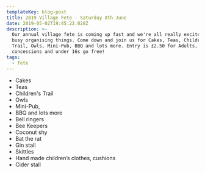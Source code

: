 ```yaml
---
templateKey: blog-post
title: 2019 Village Fete - Saturday 8th June
date: 2019-05-02T19:45:22.028Z
description: >-
  Our annual village fete is coming up fast and we're all really excited and
  busy organising things. Come down and join us for Cakes, Teas, Children's
  Trail, Owls, Mini-Pub, BBQ and lots more. Entry is £2.50 for Adults, £1 for
  concessions and under 16s go free!
tags:
  - fete
---
```

* Cakes
* Teas
* Children's Trail
* Owls
* Mini-Pub,
* BBQ and lots more
* Bell ringers
* Bee Keepers
* Coconut shy
* Bat the rat
* Gin stall
* Skittles
* Hand made children’s clothes, cushions
* Cider stall
